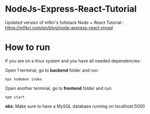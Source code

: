 # NodeJs-Express-React-Tutorial
Updated version of mfkri's fullstack Node + React Tutorial : https://mfikri.com/en/blog/node-express-react-mysql

# How to run

If you are on a linux system and you have all needed dependencies:

Open 1 terminal, go to **backend** folder and run: 
```
npx nodemon index
``` 
Open another terminal, go to **frontend** folder and run:
```
npm start
```

**obs**: Make sure to have a MySQL database running on localhost:5000
